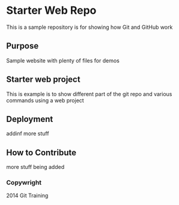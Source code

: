 # Starter Web Repo

This is a sample repository is for showing how Git and GitHub work

## Purpose

Sample website with plenty of files for demos

##  Starter web project

This is example is to show different part of the git repo and various commands using a web project

## Deployment

addinf more stuff

## How to Contribute

more stuff being added

### Copywright
2014 Git Training

